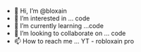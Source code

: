 - 👋 Hi, I’m @bloxain
- 👀 I’m interested in ... code
- 🌱 I’m currently learning ...code
- 💞️ I’m looking to collaborate on ... code
- 📫 How to reach me ... YT - robloxain pro

<!---
bloxain/bloxain is a ✨ special ✨ repository because its `README.md` (this file) appears on your GitHub profile.
You can click the Preview link to take a look at your changes.
--->
